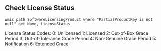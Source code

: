 

## Check License Status
```Shell
wmic path SoftwareLicensingProduct where "PartialProductKey is not null" get Name, LicenseStatus
```

License Status Codes:
0: Unlicensed
1: Licensed
2: Out-of-Box Grace Period
3: Out-of-Tolerance Grace Period
4: Non-Genuine Grace Period
5: Notification
6: Extended Grace

